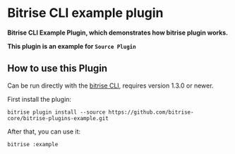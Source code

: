 # Bitrise CLI example plugin

**Bitrise CLI Example Plugin, which demonstrates how bitrise plugin works.**

**This plugin is an example for `Source Plugin`**

## How to use this Plugin

Can be run directly with the [bitrise CLI](https://github.com/bitrise-io/bitrise), requires version 1.3.0 or newer.

First install the plugin:

```
bitrise plugin install --source https://github.com/bitrise-core/bitrise-plugins-example.git
```

After that, you can use it:

```
bitrise :example
```
